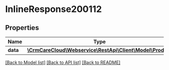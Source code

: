 # InlineResponse200112

## Properties
Name | Type | Description | Notes
------------ | ------------- | ------------- | -------------
**data** | [**\CrmCareCloud\Webservice\RestApi\Client\Model\Product**](Product.md) |  | [optional] 

[[Back to Model list]](../../README.md#documentation-for-models) [[Back to API list]](../../README.md#documentation-for-api-endpoints) [[Back to README]](../../README.md)

